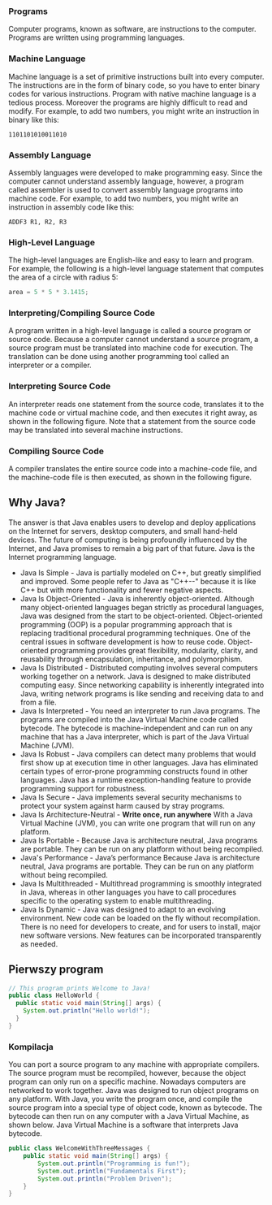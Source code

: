 ### Programs

Computer programs, known as software, are instructions to the computer.
Programs are written using programming languages.

### Machine Language

Machine language is a set of primitive instructions built into every computer. The instructions are in the form of binary code, so you have to enter binary codes for various instructions. Program with native machine language is a tedious process. Moreover the programs are highly difficult to read and modify. For example, to add two numbers, you might write an instruction in binary like this:

``` 1101101010011010 ```

### Assembly Language

Assembly languages were developed to make programming easy. Since the computer cannot understand assembly language, however, a program called assembler is used to convert assembly language programs into machine code. For example, to add two numbers, you might write an instruction in assembly code like this:

``` ADDF3 R1, R2, R3 ```

### High-Level Language

The high-level languages are English-like and easy to learn and program. For example, the following is a high-level language statement that computes the area of a circle with radius 5:

```java
area = 5 * 5 * 3.1415;
```

### Interpreting/Compiling Source Code

A program written in a high-level language is called a source program or source code. Because a computer cannot understand a source program, a source program must be translated into machine code for execution. The translation can be done using another programming tool called an interpreter or a compiler.

### Interpreting Source Code

An interpreter reads one statement from the source code, translates it to the machine code or virtual machine code, and then executes it right away, as shown in the following figure. Note that a statement from the source code may be translated into several machine instructions.


### Compiling Source Code

A compiler translates the entire source code into a machine-code file, and the machine-code file is then executed, as shown in the following figure.


## Why Java?

The answer is that Java enables users to develop and deploy applications on the Internet for servers, desktop computers, and small hand-held devices. The future of computing is being profoundly influenced by the Internet, and Java promises to remain a big part of that future. Java is the Internet programming language.

- Java Is Simple - Java is partially modeled on C++, but greatly simplified and improved. Some people refer to Java as "C++--" because it is like C++ but with more functionality and fewer negative aspects.
- Java Is Object-Oriented - Java is inherently object-oriented. Although many object-oriented languages began strictly as procedural languages, Java was designed from the start to be object-oriented. Object-oriented programming (OOP) is a popular programming approach that is replacing traditional procedural programming techniques.  One of the central issues in software development is how to reuse code. Object-oriented programming provides great flexibility, modularity, clarity, and reusability through encapsulation, inheritance, and polymorphism. 
- Java Is Distributed - Distributed computing involves several computers working together on a network. Java is designed to make distributed computing easy. Since networking capability is inherently integrated into Java, writing network programs is like sending and receiving data to and from a file. 
- Java Is Interpreted - You need an interpreter to run Java programs. The programs are compiled into the Java Virtual Machine code called bytecode. The bytecode is machine-independent and can run on any machine that has a Java interpreter, which is part of the Java Virtual Machine (JVM). 
- Java Is Robust - Java compilers can detect many problems that would first show up at execution time in other languages.  Java has eliminated certain types of error-prone programming constructs found in other languages. Java has a runtime exception-handling feature to provide programming support for robustness. 
- Java Is Secure - Java implements several security mechanisms to protect your system against harm caused by stray programs. 
- Java Is Architecture-Neutral - **Write once, run anywhere** With a Java Virtual Machine (JVM), you can write one program that will run on any platform.
- Java Is Portable - Because Java is architecture neutral, Java programs are portable. They can be run on any platform without being recompiled. 
- Java's Performance - Java’s performance Because Java is architecture neutral, Java programs are portable. They can be run on any platform without being recompiled. 
- Java Is Multithreaded - Multithread programming is smoothly integrated in Java, whereas in other languages you have to call procedures specific to the operating system to enable multithreading.
- Java Is Dynamic - Java was designed to adapt to an evolving environment. New code can be loaded on the fly without recompilation. There is no need for developers to create, and for users to install, major new software versions. New features can be incorporated transparently as needed. 

## Pierwszy program

```java
// This program prints Welcome to Java! 
public class HelloWorld {	
  public static void main(String[] args) { 
    System.out.println("Hello world!");
  }
}
```
### Kompilacja

You can port a source program to any machine with appropriate compilers. The source program must be recompiled, however, because the object program can only run on a specific machine. Nowadays computers are networked to work together. Java was designed to run object programs on any platform. With Java, you write the program once, and compile the source program into a special type of object code, known as bytecode. The bytecode can then run on any computer with a Java Virtual Machine, as shown below. Java Virtual Machine is a software that interprets Java bytecode. 

```java
public class WelcomeWithThreeMessages { 
    public static void main(String[] args) { 
        System.out.println("Programming is fun!");
        System.out.println("Fundamentals First");
        System.out.println("Problem Driven");
    }  
}
```